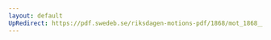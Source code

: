```yaml
---
layout: default
UpRedirect: https://pdf.swedeb.se/riksdagen-motions-pdf/1868/mot_1868__ak__00038.pdf
---
```

